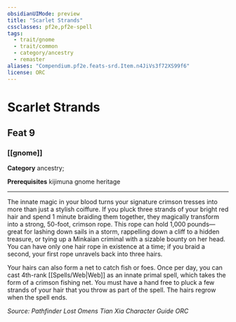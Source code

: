 ```yaml
---
obsidianUIMode: preview
title: "Scarlet Strands"
cssclasses: pf2e,pf2e-spell
tags:
  - trait/gnome
  - trait/common
  - category/ancestry
  - remaster
aliases: "Compendium.pf2e.feats-srd.Item.n4JiVs3f72XS99f6"
license: ORC
---
```

# Scarlet Strands
## Feat 9
### [[gnome]]

**Category** ancestry; 



**Prerequisites** kijimuna gnome heritage
* * *
The innate magic in your blood turns your signature crimson tresses into more than just a stylish coiffure. If you pluck three strands of your bright red hair and spend 1 minute braiding them together, they magically transform into a strong, 50-foot, crimson rope. This rope can hold 1,000 pounds—great for lashing down sails in a storm, rappelling down a cliff to a hidden treasure, or tying up a Minkaian criminal with a sizable bounty on her head. You can have only one hair rope in existence at a time; if you braid a second, your first rope unravels back into three hairs.

Your hairs can also form a net to catch fish or foes. Once per day, you can cast 4th-rank [[Spells/Web|Web]] as an innate primal spell, which takes the form of a crimson fishing net. You must have a hand free to pluck a few strands of your hair that you throw as part of the spell. The hairs regrow when the spell ends.

*Source: Pathfinder Lost Omens Tian Xia Character Guide*
*ORC*